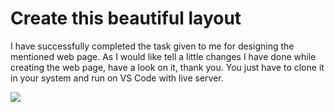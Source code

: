 # Create this beautiful layout
I have successfully completed the task given to me for designing the mentioned web page. As I would like tell a little changes I have done while creating the web page, have a look on it, thank you. You just have to clone it in your system and run on VS Code with live server.

![](https://cdn.dribbble.com/users/1748775/screenshots/13569955/media/6e2c2932ea8210f66cbe9fc4678d723f.png)
